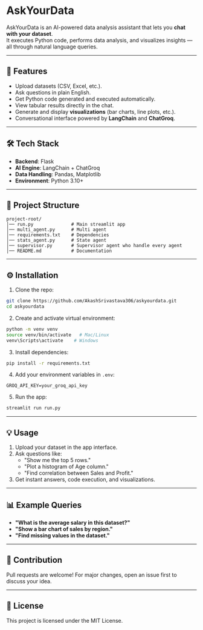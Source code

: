 # AskYourData

AskYourData is an AI-powered data analysis assistant that lets you **chat with your dataset**.  
It executes Python code, performs data analysis, and visualizes insights — all through natural language queries.

---

## 🚀 Features
- Upload datasets (CSV, Excel, etc.).
- Ask questions in plain English.
- Get Python code generated and executed automatically.
- View tabular results directly in the chat.
- Generate and display **visualizations** (bar charts, line plots, etc.).
- Conversational interface powered by **LangChain** and **ChatGroq**.

---

## 🛠️ Tech Stack
- **Backend**: Flask  
- **AI Engine**: LangChain + ChatGroq  
- **Data Handling**: Pandas, Matplotlib  
- **Environment**: Python 3.10+  

---

## 📂 Project Structure
```
project-root/
│── run.py              # Main streamlit app
│── multi_agent.py      # Multi agent 
│── requirements.txt    # Dependencies
│── stats_agent.py      # State agent 
│── supervisor.py       # Supervisor agent who handle every agent
│── README.md           # Documentation
```

---

## ⚙️ Installation

1. Clone the repo:
```bash
git clone https://github.com/AkashSrivastava306/askyourdata.git
cd askyourdata
```

2. Create and activate virtual environment:
```bash
python -m venv venv
source venv/bin/activate   # Mac/Linux
venv\Scripts\activate    # Windows
```

3. Install dependencies:
```bash
pip install -r requirements.txt
```

4. Add your environment variables in `.env`:
```
GROQ_API_KEY=your_groq_api_key
```

5. Run the app:
```bash
streamlit run run.py
```

---

## 💡 Usage
1. Upload your dataset in the app interface.  
2. Ask questions like:  
   - "Show me the top 5 rows."  
   - "Plot a histogram of Age column."  
   - "Find correlation between Sales and Profit."  
3. Get instant answers, code execution, and visualizations.  

---

## 📊 Example Queries
- **"What is the average salary in this dataset?"**  
- **"Show a bar chart of sales by region."**  
- **"Find missing values in the dataset."**  

---

## 🤝 Contribution
Pull requests are welcome! For major changes, open an issue first to discuss your idea.

---

## 📜 License
This project is licensed under the MIT License.
